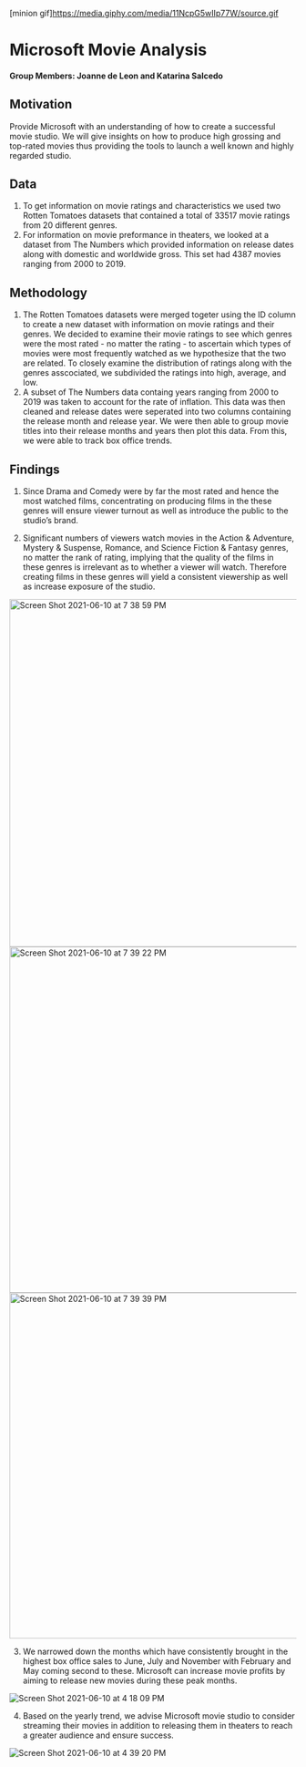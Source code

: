 [minion gif]https://media.giphy.com/media/11NcpG5wIIp77W/source.gif

# Microsoft Movie Analysis
#### Group Members: Joanne de Leon and Katarina Salcedo

## Motivation
Provide Microsoft with an understanding of how to create a successful movie studio. We will give insights on how to produce high grossing and top-rated movies thus providing the tools to launch a well known and highly regarded studio.  

## Data 
1. To get information on movie ratings and characteristics we used two Rotten Tomatoes datasets that contained a total of 33517 movie ratings from 20 different genres.
2. For information on movie preformance in theaters, we looked at a dataset from The Numbers which provided information on release dates along with domestic and worldwide gross. This set had 4387 movies ranging from 2000 to 2019. 

## Methodology
1. The Rotten Tomatoes datasets were merged togeter using the ID column to create a new dataset with information on movie ratings and their genres.  We decided to examine their movie ratings to see which genres were the most rated - no matter the rating - to ascertain which types of movies were most frequently watched as we hypothesize that the two are related. To closely examine the distribution of ratings along with the genres asscociated, we subdivided the ratings into high, average, and low.
2. A subset of The Numbers data containg years ranging from 2000 to 2019 was taken to account for the rate of inflation. This data was then cleaned and release dates were seperated into two columns containing the release month and release year. We were then able to group movie titles into their release months and years then plot this data. From this, we were able to track box office trends. 

## Findings
1. Since Drama and Comedy were by far the most rated and hence the most watched films, concentrating on producing films in the these genres will ensure viewer turnout as well as introduce the public to the studio’s brand. 

2. Significant numbers of viewers watch movies in the Action & Adventure, Mystery & Suspense, Romance, and Science Fiction & Fantasy genres, no matter the rank of rating, implying that the quality of the films in these genres is irrelevant as to whether a viewer will watch. Therefore creating films in these genres will yield a consistent viewership as well as increase exposure of the studio.

<img width="610" alt="Screen Shot 2021-06-10 at 7 38 59 PM" src="https://user-images.githubusercontent.com/75818628/121756969-a59e4f00-cae1-11eb-9337-f468b8175555.png">
<img width="607" alt="Screen Shot 2021-06-10 at 7 39 22 PM" src="https://user-images.githubusercontent.com/75818628/121756995-bd75d300-cae1-11eb-8c64-2fc3be9f36ea.png">
<img width="607" alt="Screen Shot 2021-06-10 at 7 39 39 PM" src="https://user-images.githubusercontent.com/75818628/121757015-c9fa2b80-cae1-11eb-888e-75b3a0e3a480.png">

3. We narrowed down the months which have consistently brought in the highest box office sales to June, July and November with February and May coming second to these. Microsoft can increase movie profits by aiming to release new movies during these peak months. 

![Screen Shot 2021-06-10 at 4 18 09 PM](https://user-images.githubusercontent.com/81720110/121747649-99ec6180-cabc-11eb-84c0-8dd29f41939e.png)

4. Based on the yearly trend, we advise Microsoft movie studio to consider streaming their movies in addition to releasing them in theaters to reach a greater audience and ensure success. 

![Screen Shot 2021-06-10 at 4 39 20 PM](https://user-images.githubusercontent.com/81720110/121747803-cd2ef080-cabc-11eb-964f-20546055d845.png)
